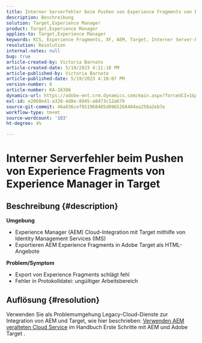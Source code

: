 ```yaml
---
title: Interner Serverfehler beim Pushen von Experience Fragments von Experience Manager in Target
description: Beschreibung
solution: Target,Experience Manager
product: Target,Experience Manager
applies-to: Target,Experience Manager
keywords: KCS, Experience Fragments, XF, AEM, Target, Interner Server-Fehler
resolution: Resolution
internal-notes: null
bug: true
article-created-by: Victoria Barnato
article-created-date: 5/19/2023 4:11:18 PM
article-published-by: Victoria Barnato
article-published-date: 5/19/2023 4:18:07 PM
version-number: 6
article-number: KA-16306
dynamics-url: https://adobe-ent.crm.dynamics.com/main.aspx?forceUCI=1&pagetype=entityrecord&etn=knowledgearticle&id=dc6cf9c4-5ff6-ed11-8848-6045bd0065b6
exl-id: e2060e41-a326-4d8e-8945-a8473c12a679
source-git-commit: 46a836cef051968405d8965268404ea258a2eb7e
workflow-type: tm+mt
source-wordcount: '103'
ht-degree: 4%

---
```


# Interner Serverfehler beim Pushen von Experience Fragments von Experience Manager in Target

## Beschreibung {#description}

<b>Umgebung</b>
- Experience Manager (AEM) Cloud-Integration mit Target mithilfe von Identity Management Services (IMS)
- Exportieren AEM Experience Fragments in Adobe Target als HTML-Angebote

<b>Problem/Symptom</b>
- Export von Experience Fragments schlägt fehl
- Fehler in Protokolldatei: ungültiger Arbeitsbereich



## Auflösung {#resolution}


Verwenden Sie als Problemumgehung Legacy-Cloud-Dienste zur Integration von AEM und Target, wie hier beschrieben: [Verwenden AEM veralteten Cloud Service](https://experienceleague.adobe.com/docs/experience-manager-learn/aem-target-tutorial/aem-target-implementation/using-aem-cloud-services.html?lang=de) im Handbuch Erste Schritte mit AEM und Adobe Target .
